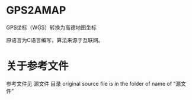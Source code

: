 # GPS2AMAP
GPS坐标（WGS）转换为高德地图坐标

原语言为C语言编写，算法来源于互联网。

# 关于参考文件

参考文件见 源文件 目录 
original source file is in the folder of name of “源文件”
